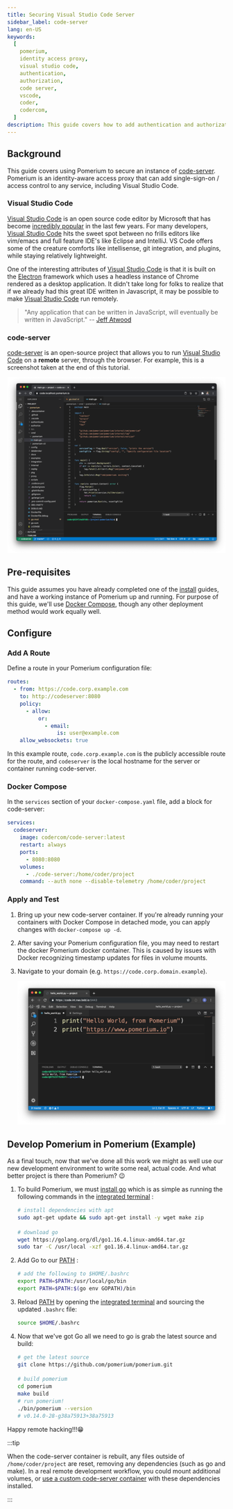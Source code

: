 ```yaml
---
title: Securing Visual Studio Code Server
sidebar_label: code-server
lang: en-US
keywords:
  [
    pomerium,
    identity access proxy,
    visual studio code,
    authentication,
    authorization,
    code server,
    vscode,
    coder,
    codercom,
  ]
description: This guide covers how to add authentication and authorization to a hosted, fully, online instance of visual studio code.
---
```


## Background

This guide covers using Pomerium to secure an instance of [code-server]. Pomerium is an identity-aware access proxy that can add single-sign-on / access control to any service, including Visual Studio Code.

### Visual Studio Code

[Visual Studio Code] is an open source code editor by Microsoft that has become [incredibly popular](https://insights.stackoverflow.com/survey/2019#technology-_-most-popular-development-environments) in the last few years. For many developers, [Visual Studio Code] hits the sweet spot between no frills editors like vim/emacs and full feature IDE's like Eclipse and IntelliJ. VS Code offers some of the creature comforts like intellisense, git integration, and plugins, while staying relatively lightweight.

One of the interesting attributes of [Visual Studio Code] is that it is built on the [Electron](<https://en.wikipedia.org/wiki/Electron_(software_framework)>) framework which uses a headless instance of Chrome rendered as a desktop application. It didn't take long for folks to realize that if we already had this great IDE written in Javascript, it may be possible to make [Visual Studio Code] run remotely.

> "Any application that can be written in JavaScript, will eventually be written in JavaScript." -- [Jeff Atwood](https://blog.codinghorror.com/the-principle-of-least-power/)

### code-server

[code-server] is an open-source project that allows you to run [Visual Studio Code] on a **remote** server, through the browser. For example, this is a screenshot taken at the end of this tutorial.

![visual studio code with pomerium](img/vscode/vscode-pomerium.png)

## Pre-requisites

This guide assumes you have already completed one of the [install] guides, and have a working instance of Pomerium up and running. For purpose of this guide, we'll use [Docker Compose](https://docs.docker.com/compose/), though any other deployment method would work equally well.

## Configure

### Add A Route

Define a route in your Pomerium configuration file:

```yaml
routes:
  - from: https://code.corp.example.com
    to: http://codeserver:8080
    policy:
      - allow:
          or:
            - email:
                is: user@example.com
    allow_websockets: true
```

In this example route, `code.corp.example.com` is the publicly accessible route for the route, and `codeserver` is the local hostname for the server or container running code-server.

### Docker Compose

In the `services` section of your `docker-compose.yaml` file, add a block for code-server:

```yaml
services:
  codeserver:
    image: codercom/code-server:latest
    restart: always
    ports:
      - 8080:8080
    volumes:
      - ./code-server:/home/coder/project
    command: --auth none --disable-telemetry /home/coder/project
```

### Apply and Test

1. Bring up your new code-server container. If you're already running your containers with Docker Compose in detached mode, you can apply changes with `docker-compose up -d`.

1. After saving your Pomerium configuration file, you may need to restart the docker Pomerium docker container. This is caused by issues with Docker recognizing timestamp updates for files in volume mounts.

1. Navigate to your domain (e.g. `https://code.corp.domain.example`).

   ![visual studio code pomerium hello world](img/vscode/vscode-helloworld.png)

## Develop Pomerium in Pomerium (Example)

As a final touch, now that we've done all this work we might as well use our new development environment to write some real, actual code. And what better project is there than Pomerium? 😉

1. To build Pomerium, we must [install go](https://golang.org/doc/install) which is as simple as running the following commands in the [integrated terminal] :

   ```bash
   # install dependencies with apt
   sudo apt-get update && sudo apt-get install -y wget make zip

   # download go
   wget https://golang.org/dl/go1.16.4.linux-amd64.tar.gz
   sudo tar -C /usr/local -xzf go1.16.4.linux-amd64.tar.gz
   ```

1. Add Go to our [PATH] :

   ```bash
   # add the following to $HOME/.bashrc
   export PATH=$PATH:/usr/local/go/bin
   export PATH=$PATH:$(go env GOPATH)/bin
   ```

1. Reload [PATH] by opening the [integrated terminal] and sourcing the updated `.bashrc` file:

   ```bash
   source $HOME/.bashrc
   ```

1. Now that we've got Go all we need to go is grab the latest source and build:

   ```bash
   # get the latest source
   git clone https://github.com/pomerium/pomerium.git

   # build pomerium
   cd pomerium
   make build
   # run pomerium!
   ./bin/pomerium --version
   # v0.14.0-28-g38a75913+38a75913
   ```

Happy remote hacking!!!😁

:::tip

When the code-server container is rebuilt, any files outside of `/home/coder/project` are reset, removing any dependencies (such as go and make). In a real remote development workflow, you could mount additional volumes, or [use a custom code-server container](https://github.com/cdr/deploy-code-server/tree/main/deploy-container) with these dependencies installed.

:::

[integrated terminal]: https://code.visualstudio.com/docs/editor/integrated-terminal
[path]: https://en.wikipedia.org/wiki/PATH_(variable)
[install]: /docs/install/
[synology nas]: /docs/guides/synology.md
[visual studio code]: https://code.visualstudio.com/
[code-server]: https://github.com/cdr/code-server
